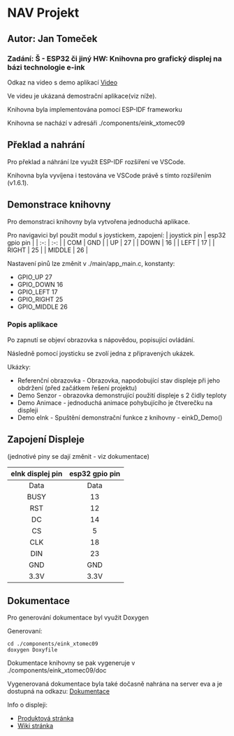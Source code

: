 # NAV Projekt
## Autor: Jan Tomeček
### Zadání: Š - ESP32 či jiný HW: Knihovna pro grafický displej na bázi technologie e-ink

Odkaz na video s demo aplikací [Video](https://photos.app.goo.gl/1wRxVXrPR8mtr1B47)

Ve videu je ukázaná demostrační aplikace(viz níže).

Knihovna byla implementována pomocí ESP-IDF frameworku

Knihovna se nachází v adresáři ./components/eink_xtomec09

## Překlad a nahrání
Pro překlad a náhrání lze využít ESP-IDF rozšíření ve VSCode.

Knihovna byla vyvíjena i testována ve VSCode právě s tímto rozšířením (v1.6.1).

## Demonstrace knihovny
Pro demonstraci knihovny byla vytvořena jednoduchá aplikace.

Pro navigavici byl použit modul s joystickem, zapojení:
| joystick pin      | esp32 gpio pin    |
|  :-:              |  :-:              |
|  COM              |  GND              |
|  UP               |  27               |
|  DOWN             |  16               |
|  LEFT             |  17               |
|  RIGHT            |  25               |
|  MIDDLE           |  26               |

Nastavení pinů lze změnit v ./main/app_main.c, konstanty:
- GPIO_UP 27
- GPIO_DOWN 16
- GPIO_LEFT 17
- GPIO_RIGHT 25
- GPIO_MIDDLE 26

### Popis aplikace
Po zapnutí se objeví obrazovka s nápovědou, popisující ovládání.

Následně pomocí joysticku se zvolí jedna z připravených ukázek.

Ukázky:
- Referenční obrazovka - Obrazovka, napodobující stav displeje při jeho obdržení (před začátkem řešení projektu)
- Demo Senzor - obrazovka demonstrující použití displeje s 2 čidly teploty
- Demo Animace - jednoduchá animace pohybujícího je čtverečku na displeji
- Demo eInk - Spuštění demonstrační funkce z knihovny - einkD_Demo()


## Zapojení Displeje
(jednotivé piny se dají změnit - viz dokumentace)

| eInk displej pin  | esp32 gpio pin    |
|  :-:              |  :-:              |
| Data              | Data              |
| BUSY              |  13               |
| RST               |  12               |
| DC                |  14               |
| CS                |  5                |
| CLK               |  18               |
| DIN               |  23               |
| GND               |  GND              |
| 3.3V              | 3.3V              |

## Dokumentace
Pro generování dokumentace byl využit Doxygen

Generovaní:

    cd ./components/eink_xtomec09
    doxygen Doxyfile

Dokumentace knihovny se pak vygeneruje v ./components/eink_xtomec09/doc

Vygenerovaná dokumentace byla také dočasně nahrána na server eva a je dostupná 
na odkazu: [Dokumentace](https://www.stud.fit.vutbr.cz/~xtomec09/NAV/) 



Info o displeji:
- [Produktová stránka](https://www.waveshare.com/product/displays/e-paper/epaper-3/1.54inch-e-paper-module.htm)
- [Wiki stránka](https://www.waveshare.com/wiki/1.54inch_e-Paper_Module)